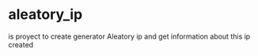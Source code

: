 # aleatory_ip
is proyect to create generator Aleatory ip
and get information about this ip created 
